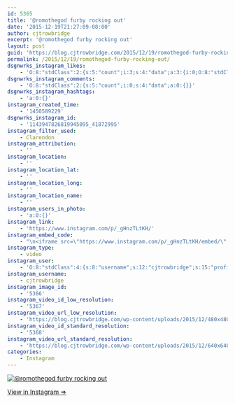 ```yaml
---
id: 5365
title: '@romothegod furby rocking out'
date: '2015-12-19T21:27:09-08:00'
author: cjtrowbridge
excerpt: '@romothegod furby rocking out'
layout: post
guid: 'https://blog.cjtrowbridge.com/2015/12/19/romothegod-furby-rocking-out/'
permalink: /2015/12/19/romothegod-furby-rocking-out/
dsgnwrks_instagram_likes:
    - 'O:8:"stdClass":2:{s:5:"count";i:3;s:4:"data";a:3:{i:0;O:8:"stdClass":4:{s:8:"username";s:13:"serphos_photo";s:15:"profile_picture";s:109:"https://scontent.cdninstagram.com/hphotos-xap1/t51.2885-19/s150x150/11910360_749259101850818_1384875259_a.jpg";s:2:"id";s:9:"780193555";s:9:"full_name";s:17:"Gabriel Rodriguez";}i:1;O:8:"stdClass":4:{s:8:"username";s:12:"cjtrowbridge";s:15:"profile_picture";s:109:"https://scontent.cdninstagram.com/hphotos-xta1/t51.2885-19/s150x150/12081186_1759494767611229_280555941_a.jpg";s:2:"id";s:8:"41872995";s:9:"full_name";s:13:"CJ Trowbridge";}i:2;O:8:"stdClass":4:{s:8:"username";s:9:"nazghoul_";s:15:"profile_picture";s:109:"https://scontent.cdninstagram.com/hphotos-xtp1/t51.2885-19/s150x150/12145273_506563332851490_1126825913_a.jpg";s:2:"id";s:8:"19523293";s:9:"full_name";s:4:"Jake";}}}'
dsgnwrks_instagram_comments:
    - 'O:8:"stdClass":2:{s:5:"count";i:0;s:4:"data";a:0:{}}'
dsgnwrks_instagram_hashtags:
    - 'a:0:{}'
instagram_created_time:
    - '1450589229'
dsgnwrks_instagram_id:
    - '1143947826819945095_41872995'
instagram_filter_used:
    - Clarendon
instagram_attribution:
    - ''
instagram_location:
    - ''
instagram_location_lat:
    - ''
instagram_location_long:
    - ''
instagram_location_name:
    - ''
instagram_users_in_photo:
    - 'a:0:{}'
instagram_link:
    - 'https://www.instagram.com/p/_gHnzTLtKH/'
instagram_embed_code:
    - "\n<iframe src=\"https://www.instagram.com/p/_gHnzTLtKH/embed/\" width=\"612\" height=\"710\" frameborder=\"0\" scrolling=\"no\" allowtransparency=\"true\" class=\"insta-image-embed\"></iframe>\n"
instagram_type:
    - video
instagram_user:
    - 'O:8:"stdClass":4:{s:8:"username";s:12:"cjtrowbridge";s:15:"profile_picture";s:109:"https://scontent.cdninstagram.com/hphotos-xta1/t51.2885-19/s150x150/12081186_1759494767611229_280555941_a.jpg";s:2:"id";s:8:"41872995";s:9:"full_name";s:13:"CJ Trowbridge";}'
instagram_username:
    - cjtrowbridge
instagram_image_id:
    - '5366'
instagram_video_id_low_resolution:
    - '5367'
instagram_video_url_low_resolution:
    - 'https://blog.cjtrowbridge.com/wp-content/uploads/2015/12/480x480-video-1450589229.mp4'
instagram_video_id_standard_resolution:
    - '5368'
instagram_video_url_standard_resolution:
    - 'https://blog.cjtrowbridge.com/wp-content/uploads/2015/12/640x640-video-1450589229.mp4'
categories:
    - Instagram
---
```


[![@romothegod furby rocking out](https://blog.cjtrowbridge.com/wp-content/uploads/2015/12/1450589229-1-1.jpg)](https://www.instagram.com/p/_gHnzTLtKH/)

[View in Instagram ⇒](https://www.instagram.com/p/_gHnzTLtKH/)